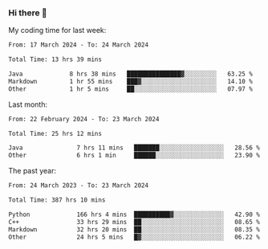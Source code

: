 ### Hi there 👋

My coding time for last week:

<!--START_SECTION:week-->

```txt
From: 17 March 2024 - To: 24 March 2024

Total Time: 13 hrs 39 mins

Java             8 hrs 38 mins   ███████████████▓░░░░░░░░░   63.25 %
Markdown         1 hr 55 mins    ███▓░░░░░░░░░░░░░░░░░░░░░   14.10 %
Other            1 hr 5 mins     ██░░░░░░░░░░░░░░░░░░░░░░░   07.97 %
```

<!--END_SECTION:week-->

Last month:

<!--START_SECTION:month-->

```txt
From: 22 February 2024 - To: 23 March 2024

Total Time: 25 hrs 12 mins

Java               7 hrs 11 mins   ███████░░░░░░░░░░░░░░░░░░   28.56 %
Other              6 hrs 1 min     ██████░░░░░░░░░░░░░░░░░░░   23.90 %
```

<!--END_SECTION:month-->

The past year:

<!--START_SECTION:year-->

```txt
From: 24 March 2023 - To: 23 March 2024

Total Time: 387 hrs 10 mins

Python             166 hrs 4 mins  ██████████▓░░░░░░░░░░░░░░   42.90 %
C++                33 hrs 29 mins  ██░░░░░░░░░░░░░░░░░░░░░░░   08.65 %
Markdown           32 hrs 20 mins  ██░░░░░░░░░░░░░░░░░░░░░░░   08.35 %
Other              24 hrs 5 mins   █▓░░░░░░░░░░░░░░░░░░░░░░░   06.22 %
```

<!--END_SECTION:year-->
